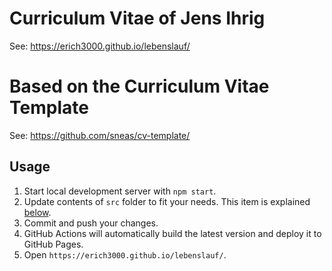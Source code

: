 # Curriculum Vitae of Jens Ihrig

See: https://erich3000.github.io/lebenslauf/

# Based on the Curriculum Vitae Template

See: https://github.com/sneas/cv-template/

## Usage

1. Start local development server with `npm start`.
1. Update contents of `src` folder to fit your needs. This item is explained [below](#update-contents).
1. Commit and push your changes.
1. GitHub Actions will automatically build the latest version and deploy it to GitHub Pages.
1. Open `https://erich3000.github.io/lebenslauf/`.
